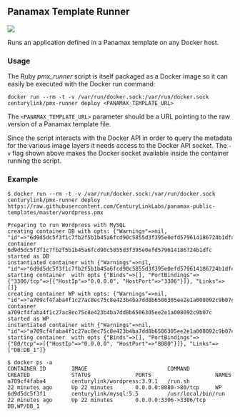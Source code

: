 ## Panamax Template Runner
[![](https://badge.imagelayers.io/centurylink/pmx-runner.svg)](https://imagelayers.io/?images=centurylink/pmx-runner:latest 'Get your own badge on imagelayers.io')

Runs an application defined in a Panamax template on any Docker host.

### Usage
The Ruby *pmx_runner* script is itself packaged as a Docker image so it can easily be executed with the Docker run command:

```
docker run --rm -t -v /var/run/docker.sock:/var/run/docker.sock centurylink/pmx-runner deploy <PANAMAX_TEMPLATE_URL>
```

The `<PANAMAX_TEMPLATE_URL>` parameter should be a URL pointing to the raw version of a Panamax template file.

Since the script interacts with the Docker API in order to query the metadata for the various image layers it needs access to the Docker API socket. The `-v` flag shown above makes the Docker socket available inside the container running the script.

### Example
```
$ docker run --rm -t -v /var/run/docker.sock:/var/run/docker.sock centurylink/pmx-runner deploy https://raw.githubusercontent.com/CenturyLinkLabs/panamax-public-templates/master/wordpress.pmx

Preparing to run Wordpress with MySQL
creating container DB with opts: {"Warnings"=>nil, "id"=>"6d9d5dc5f3f1c7fb2f5b1b45a6fcd90c5855d3f395e0efd579614186724b1dfc"}
container 6d9d5dc5f3f1c7fb2f5b1b45a6fcd90c5855d3f395e0efd579614186724b1dfc started as DB
instantiated container with {"Warnings"=>nil, "id"=>"6d9d5dc5f3f1c7fb2f5b1b45a6fcd90c5855d3f395e0efd579614186724b1dfc"}
starting container  with opts {"Binds"=>[], "PortBindings"=>{"3306/tcp"=>[{"HostIp"=>"0.0.0.0", "HostPort"=>"3306"}]}, "Links"=>[]}
creating container WP with opts: {"Warnings"=>nil, "id"=>"a709cf4faba4f1c27ac8ec75c8e423b4ba7dd8b6506305ee2e1a008092c9b07c"}
container a709cf4faba4f1c27ac8ec75c8e423b4ba7dd8b6506305ee2e1a008092c9b07c started as WP
instantiated container with {"Warnings"=>nil, "id"=>"a709cf4faba4f1c27ac8ec75c8e423b4ba7dd8b6506305ee2e1a008092c9b07c"}
starting container  with opts {"Binds"=>[], "PortBindings"=>{"80/tcp"=>[{"HostIp"=>"0.0.0.0", "HostPort"=>"8080"}]}, "Links"=>["DB:DB_1"]}

$ docker ps -a
CONTAINER ID        IMAGE                         COMMAND              CREATED             STATUS              PORTS                    NAMES
a709cf4faba4        centurylink/wordpress:3.9.1   /run.sh              22 minutes ago      Up 22 minutes       0.0.0.0:8080->80/tcp     WP                  
6d9d5dc5f3f1        centurylink/mysql:5.5         /usr/local/bin/run   22 minutes ago      Up 22 minutes       0.0.0.0:3306->3306/tcp   DB,WP/DB_1
```
